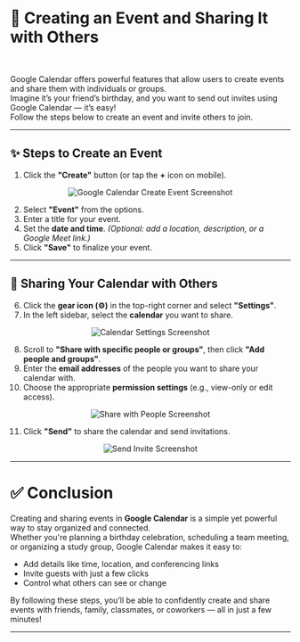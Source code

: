 # 📆 Creating an Event and Sharing It with Others

<br>

Google Calendar offers powerful features that allow users to create events and share them with individuals or groups.  
Imagine it’s your friend’s birthday, and you want to send out invites using Google Calendar — it’s easy!  
Follow the steps below to create an event and invite others to join.

---

## ✨ Steps to Create an Event

1. Click the **"Create"** button (or tap the **+** icon on mobile).

<p align="center">
  <img src="/IMAGES/Screenshot 2025-03-27 at 8.58.07 AM.png" alt="Google Calendar Create Event Screenshot" >
</p>

2. Select **"Event"** from the options.  
3. Enter a title for your event.  
4. Set the **date and time**. *(Optional: add a location, description, or a Google Meet link.)*  
5. Click **"Save"** to finalize your event.

---

## 👥 Sharing Your Calendar with Others

6. Click the **gear icon (⚙️)** in the top-right corner and select **"Settings"**.  
7. In the left sidebar, select the **calendar** you want to share.

<p align="center">
  <img src="/IMAGES/Screenshot 2025-03-27 at 8.58.07 AM.png" alt="Calendar Settings Screenshot">
</p>

8. Scroll to **"Share with specific people or groups"**, then click **"Add people and groups"**.  
9. Enter the **email addresses** of the people you want to share your calendar with.  
10. Choose the appropriate **permission settings** (e.g., view-only or edit access).

<p align="center">
  <img src="/IMAGES/Screenshot 2025-03-27 at 9.52.33 AM.png" alt="Share with People Screenshot">
</p>

11. Click **"Send"** to share the calendar and send invitations.

<p align="center">
  <img src="/IMAGES/Screenshot 2025-03-27 at 9.55.39 AM.png" alt="Send Invite Screenshot">
</p>

---

# ✅ Conclusion  

Creating and sharing events in **Google Calendar** is a simple yet powerful way to stay organized and connected.  
Whether you're planning a birthday celebration, scheduling a team meeting, or organizing a study group, Google Calendar makes it easy to:

- Add details like time, location, and conferencing links
- Invite guests with just a few clicks
- Control what others can see or change

By following these steps, you’ll be able to confidently create and share events with friends, family, classmates, or coworkers — all in just a few minutes!

---

